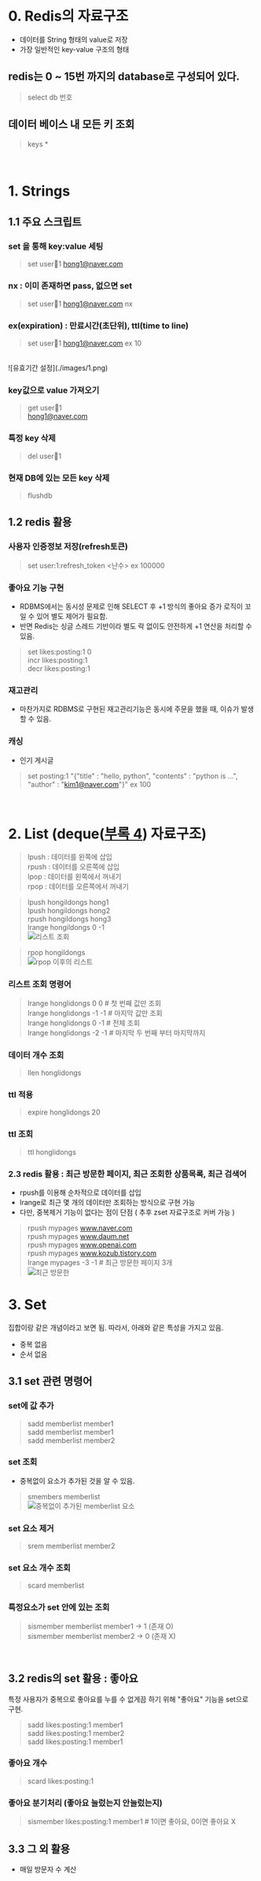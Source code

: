 # 0. Redis의 자료구조
- 데이터를 String 형태의 value로 저장
- 가장 일반적인 key-value 구조의 형태

## redis는 0 ~ 15번 까지의 database로 구성되어 있다.
> select db 번호

## 데이터 베이스 내 모든 키 조회
> keys *

<br/>

# 1. Strings
## 1.1 주요 스크립트

### set 을 통해 key:value 세팅
> set user:email:1 hong1@naver.com

### nx : 이미 존재하면 pass, 없으면 set
> set user:email:1 hong1@naver.com nx

### ex(expiration) : 만료시간(초단위), ttl(time to line)
> set user:email:1 hong1@naver.com ex 10
<br/>
![유효기간 설정](./images/1.png)

### key값으로 value 가져오기
> get user:email:1<br/>
> hong1@naver.com

### 특정 key 삭제
> del user:email:1
### 현재 DB에 있는 모든 key 삭제
> flushdb

## 1.2 redis 활용 

### 사용자 인증정보 저장(refresh토큰)
> set user:1:refresh_token <난수> ex 100000

### 좋아요 기능 구현
- RDBMS에서는 동시성 문제로 인해 SELECT 후 +1 방식의 좋아요 증가 로직이 꼬일 수 있어 별도 제어가 필요함.
- 반면 Redis는 싱글 스레드 기반이라 별도 락 없이도 안전하게 +1 연산을 처리할 수 있음.
> set likes:posting:1 0 <br/>
> incr likes:posting:1 <br/>
> decr likes:posting:1

### 재고관리 
- 마찬가지로 RDBMS로 구현된 재고관리기능은 동시에 주문을 했을 때, 이슈가 발생할 수 있음.

### 캐싱
- 인기 게시글 
> set posting:1 "{\"title\"  : \"hello, python\", \"contents\" : \"python is ...\", \"author\" : \"kim1@naver.com\"}" ex 100

<br/>

# 2. List (deque([부록 4](부록.md#부록-4-덱deque)) 자료구조)

> lpush : 데이터를 왼쪽에 삽입 <br/>
> rpush : 데이터를 오른쪽에 삽입 <br/>
> lpop : 데이터를 왼쪽에서 꺼내기 <br/>
> rpop : 데이터를 오른쪽에서 꺼내기

> lpush hongildongs hong1 <br/>
> lpush hongildongs hong2 <br/>
> rpush hongildongs hong3 <br/>
> lrange hongildongs 0 -1  <br/>
![리스트 조회](./images/2.png)

> rpop hongildongs <br/>
![rpop 이후의 리스트](./images/3.png)

### 리스트 조회 명령어
> lrange honglidongs 0 0 # 첫 번째 값만 조회 <br/>
> lrange honglidongs -1 -1 # 마지막 값만 조회 <br/>
> lrange honglidongs 0 -1 # 전체 조회 <br/>
> lrange honglidongs -2 -1 # 마지막 두 번째 부터 마지막까지 <br/>

### 데이터 개수 조회
> llen honglidongs
### ttl 적용
> expire honglidongs 20
### ttl 조회
> ttl honglidongs

### 2.3 redis 활용 : 최근 방문한 페이지, 최근 조회한 상품목록, 최근 검색어
- rpush를 이용해 순차적으로 데이터를 삽입
- lrange로 최근 몇 개의 데이터만 조회하는 방식으로 구현 가능
- 다만, 중복제거 기능이 없다는 점이 단점 ( 추후 zset 자료구조로 커버 가능 )

> rpush mypages www.naver.com <br/>
> rpush mypages www.daum.net <br/>
> rpush mypages www.openai.com <br/>
> rpush mypages www.kozub.tistory.com <br/>
> lrange mypages -3 -1 # 최근 방문한 페이지 3개 <br/>
![최근 방문한 ](./images/4.png)

# 3. Set
집합이랑 같은 개념이라고 보면 됨. 따라서, 아래와 같은 특성을 가지고 있음.
- 중복 없음
- 순서 없음

## 3.1 set 관련 명령어

### set에 값 추가
> sadd memberlist member1 <br/>
> sadd memberlist member1 <br/>
> sadd memberlist member2
### set 조회
- 중복없이 요소가 추가된 것을 알 수 있음.
> smembers memberlist <br/>
![중복없이 추가된 memberlist 요소](./images/5.png)
### set 요소 제거
> srem memberlist member2
### set 요소 개수 조회
> scard memberlist
### 특정요소가 set 안에 있는 조회
> sismember memberlist member1 ->  1 (존재 O) <br/>
> sismember memberlist member2 ->  0 (존재 X)

<br/>

## 3.2 redis의 set 활용 : 좋아요
특정 사용자가 중복으로 좋아요를 누를 수 없게끔 하기 위해 "좋아요" 기능을 set으로 구현.

> sadd likes:posting:1 member1<br/>
> sadd likes:posting:1 member2<br/>
> sadd likes:posting:1 member1<br/>

### 좋아요 개수
> scard likes:posting:1

### 좋아요 분기처리 (좋아요 눌렀는지 안눌렀는지)
> sismember likes:posting:1 member1 # 1이면 좋아요, 0이면 좋아요 X

## 3.3 그 외 활용
- 매일 방문자 수 계산